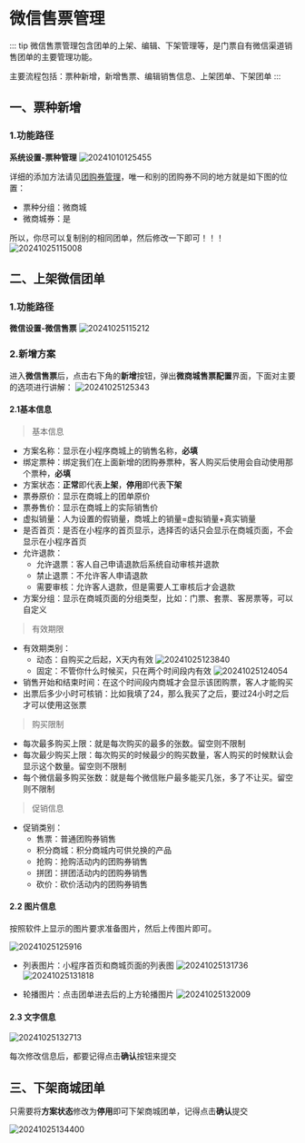 # 微信售票管理
::: tip
微信售票管理包含团单的上架、编辑、下架管理等，是门票自有微信渠道销售团单的主要管理功能。

主要流程包括：票种新增，新增售票、编辑销售信息、上架团单、下架团单
:::
## 一、票种新增
### 1.功能路径
**系统设置-票种管理**
![20241010125455](https://wiki-cdsoft.oss-cn-hangzhou.aliyuncs.com/20241010125455.png)

详细的添加方法请见[团购券管理](/系统设置/活动管理/票种管理#_1-团购券)，唯一和别的团购券不同的地方就是如下图的位置：
+ 票种分组：微商城
+ 微商城券：是
  
所以，你尽可以复制别的相同团单，然后修改一下即可！！！
![20241025115008](https://wiki-cdsoft.oss-cn-hangzhou.aliyuncs.com/20241025115008.png)

## 二、上架微信团单
### 1.功能路径
**微信设置-微信售票**
![20241025115212](https://wiki-cdsoft.oss-cn-hangzhou.aliyuncs.com/20241025115212.png)

### 2.新增方案
进入**微信售票**后，点击右下角的**新增**按钮，弹出**微商城售票配置**界面，下面对主要的选项进行讲解：
![20241025125343](https://wiki-cdsoft.oss-cn-hangzhou.aliyuncs.com/20241025125343.png)
#### 2.1基本信息
>基本信息
+ 方案名称：显示在小程序商城上的销售名称，**必填**
+ 绑定票种：绑定我们在上面新增的团购券票种，客人购买后使用会自动使用那个票种，**必填**
+ 方案状态：**正常**即代表**上架**，**停用**即代表**下架**
+ 票券原价：显示在商城上的团单原价
+ 票券售价：显示在商城上的实际销售价
+ 虚拟销量：人为设置的假销量，商城上的销量=虚拟销量+真实销量
+ 是否首页：是否在小程序的首页显示，选择否的话只会显示在商城页面，不会显示在小程序首页
+ 允许退款：
  + 允许退票：客人自己申请退款后系统自动审核并退款
  + 禁止退票：不允许客人申请退款
  + 需要审核：允许客人退款，但是需要人工审核后才会退款
+ 方案分组：显示在商城页面的分组类型，比如：门票、套票、客房票等，可以自定义
>有效期限
+ 有效期类别：
  + 动态：自购买之后起，X天内有效
  ![20241025123840](https://wiki-cdsoft.oss-cn-hangzhou.aliyuncs.com/20241025123840.png)
  + 固定：不管你什么时候买，只在两个时间段内有效
  ![20241025124054](https://wiki-cdsoft.oss-cn-hangzhou.aliyuncs.com/20241025124054.png)
+ 销售开始和结束时间：在这个时间段内商城才会显示该团购票，客人才能购买
+ 出票后多少小时可核销：比如我填了24，那么我买了之后，要过24小时之后才可以使用这张票
>购买限制
+ 每次最多购买上限：就是每次购买的最多的张数。留空则不限制
+ 每次最少购买上限：每次购买的时候最少的购买数量，客人购买的时候默认会显示这个数量。留空则不限制
+ 每个微信最多购买张数：就是每个微信账户最多能买几张，多了不让买。留空则不限制

>促销信息
+ 促销类别：
  + 售票：普通团购券销售
  + 积分商城：积分商城内可供兑换的产品
  + 抢购：抢购活动内的团购券销售
  + 拼团：拼团活动内的团购券销售
  + 砍价：砍价活动内的团购券销售

#### 2.2 图片信息
按照软件上显示的图片要求准备图片，然后上传图片即可。


![20241025125916](https://wiki-cdsoft.oss-cn-hangzhou.aliyuncs.com/20241025125916.png)

+ 列表图片：小程序首页和商城页面的列表图
  ![20241025131736](https://wiki-cdsoft.oss-cn-hangzhou.aliyuncs.com/20241025131736.png)
  ![20241025131818](https://wiki-cdsoft.oss-cn-hangzhou.aliyuncs.com/20241025131818.png)

+ 轮播图片：点击团单进去后的上方轮播图片
  ![20241025132009](https://wiki-cdsoft.oss-cn-hangzhou.aliyuncs.com/20241025132009.png)

#### 2.3 文字信息

![20241025132713](https://wiki-cdsoft.oss-cn-hangzhou.aliyuncs.com/20241025132713.png)

每次修改信息后，都要记得点击**确认**按钮来提交

## 三、下架商城团单
只需要将**方案状态**修改为**停用**即可下架商城团单，记得点击**确认**提交

![20241025134400](https://wiki-cdsoft.oss-cn-hangzhou.aliyuncs.com/20241025134400.png)